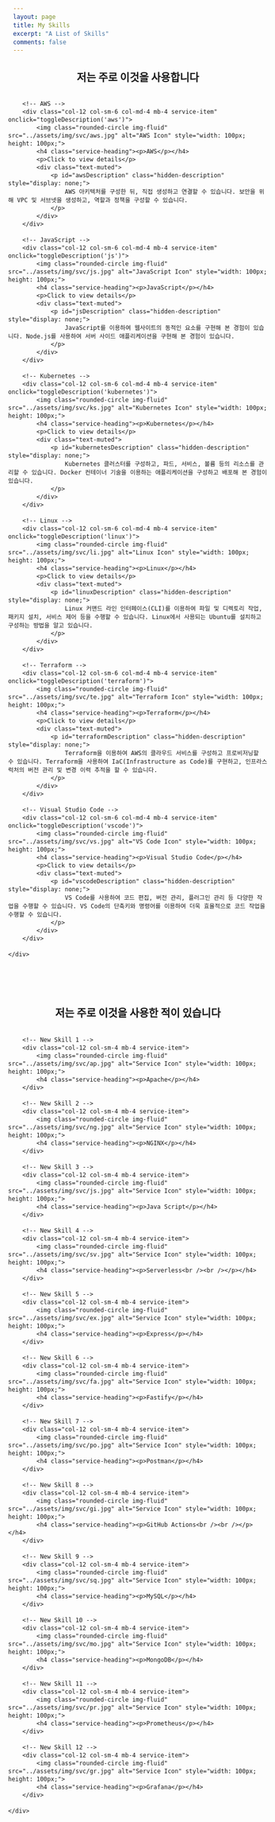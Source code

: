 ```yaml
---
layout: page
title: My Skills
excerpt: "A List of Skills"
comments: false
---
```


<h2 style="text-align: center;">저는 주로 이것을 사용합니다</h2>

<style>
    /* Added custom styles for the image container */
    .service-container {
        display: flex;
        flex-wrap: wrap;
        justify-content: space-around;
        margin: 0 -10px;
    }

    /* Adjusted the width to accommodate three images in a row */
    .service-item {
        flex: 0 0 calc(33.33% - 20px);
        margin: 10px;
        text-align: center;
    }
</style>

<div class="container">
    <div class="row text-center service-container">

        <!-- AWS -->
        <div class="col-12 col-sm-6 col-md-4 mb-4 service-item" onclick="toggleDescription('aws')">
            <img class="rounded-circle img-fluid" src="../assets/img/svc/aws.jpg" alt="AWS Icon" style="width: 100px; height: 100px;">
            <h4 class="service-heading"><p>AWS</p></h4>
            <p>Click to view details</p>
            <div class="text-muted">
                <p id="awsDescription" class="hidden-description" style="display: none;">
                    AWS 아키텍처를 구성한 뒤, 직접 생성하고 연결할 수 있습니다. 보안을 위해 VPC 및 서브넷을 생성하고, 역할과 정책을 구성할 수 있습니다.
                </p>
            </div>
        </div>

        <!-- JavaScript -->
        <div class="col-12 col-sm-6 col-md-4 mb-4 service-item" onclick="toggleDescription('js')">
            <img class="rounded-circle img-fluid" src="../assets/img/svc/js.jpg" alt="JavaScript Icon" style="width: 100px; height: 100px;">
            <h4 class="service-heading"><p>JavaScript</p></h4>
            <p>Click to view details</p>
            <div class="text-muted">
                <p id="jsDescription" class="hidden-description" style="display: none;">
                    JavaScript를 이용하여 웹사이트의 동적인 요소를 구현해 본 경험이 있습니다. Node.js를 사용하여 서버 사이드 애플리케이션을 구현해 본 경험이 있습니다.
                </p>
            </div>
        </div>

        <!-- Kubernetes -->
        <div class="col-12 col-sm-6 col-md-4 mb-4 service-item" onclick="toggleDescription('kubernetes')">
            <img class="rounded-circle img-fluid" src="../assets/img/svc/ks.jpg" alt="Kubernetes Icon" style="width: 100px; height: 100px;">
            <h4 class="service-heading"><p>Kubernetes</p></h4>
            <p>Click to view details</p>
            <div class="text-muted">
                <p id="kubernetesDescription" class="hidden-description" style="display: none;">
                    Kubernetes 클러스터를 구성하고, 파드, 서비스, 볼륨 등의 리소스를 관리할 수 있습니다. Docker 컨테이너 기술을 이용하는 애플리케이션을 구성하고 배포해 본 경험이 있습니다.
                </p>
            </div>
        </div>

        <!-- Linux -->
        <div class="col-12 col-sm-6 col-md-4 mb-4 service-item" onclick="toggleDescription('linux')">
            <img class="rounded-circle img-fluid" src="../assets/img/svc/li.jpg" alt="Linux Icon" style="width: 100px; height: 100px;">
            <h4 class="service-heading"><p>Linux</p></h4>
            <p>Click to view details</p>
            <div class="text-muted">
                <p id="linuxDescription" class="hidden-description" style="display: none;">
                    Linux 커맨드 라인 인터페이스(CLI)를 이용하여 파일 및 디렉토리 작업, 패키지 설치, 서비스 제어 등을 수행할 수 있습니다. Linux에서 사용되는 Ubuntu를 설치하고 구성하는 방법을 알고 있습니다.
                </p>
            </div>
        </div>

        <!-- Terraform -->
        <div class="col-12 col-sm-6 col-md-4 mb-4 service-item" onclick="toggleDescription('terraform')">
            <img class="rounded-circle img-fluid" src="../assets/img/svc/te.jpg" alt="Terraform Icon" style="width: 100px; height: 100px;">
            <h4 class="service-heading"><p>Terraform</p></h4>
            <p>Click to view details</p>
            <div class="text-muted">
                <p id="terraformDescription" class="hidden-description" style="display: none;">
                    Terraform을 이용하여 AWS의 클라우드 서비스를 구성하고 프로비저닝할 수 있습니다. Terraform을 사용하여 IaC(Infrastructure as Code)를 구현하고, 인프라스럭처의 버전 관리 및 변경 이력 추적을 할 수 있습니다.
                </p>
            </div>
        </div>

        <!-- Visual Studio Code -->
        <div class="col-12 col-sm-6 col-md-4 mb-4 service-item" onclick="toggleDescription('vscode')">
            <img class="rounded-circle img-fluid" src="../assets/img/svc/vs.jpg" alt="VS Code Icon" style="width: 100px; height: 100px;">
            <h4 class="service-heading"><p>Visual Studio Code</p></h4>
            <p>Click to view details</p>
            <div class="text-muted">
                <p id="vscodeDescription" class="hidden-description" style="display: none;">
                    VS Code를 사용하여 코드 편집, 버전 관리, 플러그인 관리 등 다양한 작업을 수행할 수 있습니다. VS Code의 단축키와 명령어를 이용하여 더욱 효율적으로 코드 작업을 수행할 수 있습니다.
                </p>
            </div>
        </div>

    </div>
</div>

<script>
    function toggleDescription(service) {
        var description = document.getElementById(service + 'Description');
        if (description.style.display === 'none' || description.style.display === '') {
            description.style.display = 'block';
        } else {
            description.style.display = 'none';
        }
    }
</script>
<br>
<br>
<br>
<h2 style="text-align: center;">저는 주로 이것을 사용한 적이 있습니다</h2>

<style>
    /* Added custom styles for the second image container */
    .second-service-container {
        display: flex;
        flex-wrap: wrap;
        justify-content: space-around;
        margin: 0 -10px;
    }

    /* Adjusted the width to accommodate three images in a row for the second set of icons */
    .second-service-item {
        flex: 0 0 calc(33.33% - 20px);
        margin: 10px;
        text-align: center;
    }
</style>

<!-- Second Container (New) -->
<div class="container">
    <div class="row text-center second-service-container">

        <!-- New Skill 1 -->
        <div class="col-12 col-sm-4 mb-4 service-item">
            <img class="rounded-circle img-fluid" src="../assets/img/svc/ap.jpg" alt="Service Icon" style="width: 100px; height: 100px;">
            <h4 class="service-heading"><p>Apache</p></h4>
        </div>

        <!-- New Skill 2 -->
        <div class="col-12 col-sm-4 mb-4 service-item">
            <img class="rounded-circle img-fluid" src="../assets/img/svc/ng.jpg" alt="Service Icon" style="width: 100px; height: 100px;">
            <h4 class="service-heading"><p>NGINX</p></h4>
        </div>

        <!-- New Skill 3 -->
        <div class="col-12 col-sm-4 mb-4 service-item">
            <img class="rounded-circle img-fluid" src="../assets/img/svc/js.jpg" alt="Service Icon" style="width: 100px; height: 100px;">
            <h4 class="service-heading"><p>Java Script</p></h4>
        </div>

        <!-- New Skill 4 -->
        <div class="col-12 col-sm-4 mb-4 service-item">
            <img class="rounded-circle img-fluid" src="../assets/img/svc/sv.jpg" alt="Service Icon" style="width: 100px; height: 100px;">
            <h4 class="service-heading"><p>Serverless<br /><br /></p></h4>
        </div>

        <!-- New Skill 5 -->
        <div class="col-12 col-sm-4 mb-4 service-item">
            <img class="rounded-circle img-fluid" src="../assets/img/svc/ex.jpg" alt="Service Icon" style="width: 100px; height: 100px;">
            <h4 class="service-heading"><p>Express</p></h4>
        </div>

        <!-- New Skill 6 -->
        <div class="col-12 col-sm-4 mb-4 service-item">
            <img class="rounded-circle img-fluid" src="../assets/img/svc/fa.jpg" alt="Service Icon" style="width: 100px; height: 100px;">
            <h4 class="service-heading"><p>Fastify</p></h4>
        </div>

        <!-- New Skill 7 -->
        <div class="col-12 col-sm-4 mb-4 service-item">
            <img class="rounded-circle img-fluid" src="../assets/img/svc/po.jpg" alt="Service Icon" style="width: 100px; height: 100px;">
            <h4 class="service-heading"><p>Postman</p></h4>
        </div>

        <!-- New Skill 8 -->
        <div class="col-12 col-sm-4 mb-4 service-item">
            <img class="rounded-circle img-fluid" src="../assets/img/svc/gi.jpg" alt="Service Icon" style="width: 100px; height: 100px;">
            <h4 class="service-heading"><p>GitHub Actions<br /><br /></p></h4>
        </div>

        <!-- New Skill 9 -->
        <div class="col-12 col-sm-4 mb-4 service-item">
            <img class="rounded-circle img-fluid" src="../assets/img/svc/sq.jpg" alt="Service Icon" style="width: 100px; height: 100px;">
            <h4 class="service-heading"><p>MySQL</p></h4>
        </div>

        <!-- New Skill 10 -->
        <div class="col-12 col-sm-4 mb-4 service-item">
            <img class="rounded-circle img-fluid" src="../assets/img/svc/mo.jpg" alt="Service Icon" style="width: 100px; height: 100px;">
            <h4 class="service-heading"><p>MongoDB</p></h4>
        </div>

        <!-- New Skill 11 -->
        <div class="col-12 col-sm-4 mb-4 service-item">
            <img class="rounded-circle img-fluid" src="../assets/img/svc/pr.jpg" alt="Service Icon" style="width: 100px; height: 100px;">
            <h4 class="service-heading"><p>Prometheus</p></h4>
        </div>

        <!-- New Skill 12 -->
        <div class="col-12 col-sm-4 mb-4 service-item">
            <img class="rounded-circle img-fluid" src="../assets/img/svc/gr.jpg" alt="Service Icon" style="width: 100px; height: 100px;">
            <h4 class="service-heading"><p>Grafana</p></h4>
        </div>

    </div>
</div>
